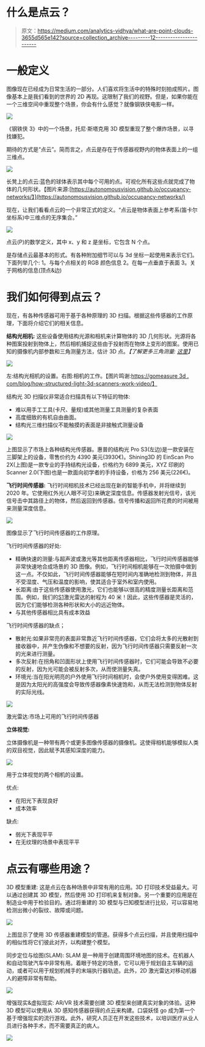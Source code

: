# 什么是点云？

> 原文：<https://medium.com/analytics-vidhya/what-are-point-clouds-3655d565e142?source=collection_archive---------12----------------------->

# 一般定义

图像现在已经成为日常生活的一部分。人们喜欢将生活中的特殊时刻拍成照片。图像基本上是我们看到的世界的 2D 再现。这限制了我们的视野。但是，如果你能在一个三维空间中重现整个场景，你会有什么感觉？就像钢铁侠电影一样。

![](img/19adfd7d12f73d01ef05e7b8c75f0075.png)

《钢铁侠 3》中的一个场景，托尼·斯塔克用 3D 模型重现了整个爆炸场景，以寻找嫌犯。

期待的方式是“点云”。简而言之，点云是存在于传感器视野内的物体表面上的一组三维点。

![](img/2e4d16d2432dba557b15e22dba8dd465.png)

长凳上的点云:蓝色的球体表示其中每个可用的点。可视化所有这些点就完成了物体的几何形状。【图片来源:[https://autonomousvision.github.io/occupancy-networks/】](https://autonomousvision.github.io/occupancy-networks/)

现在，让我们看看点云的一个非常正式的定义。“点云是物体表面上参考系(笛卡尔坐标系)中三维点的无序集合。”

![](img/241f916dd3175364871be9b06d2e4dcc.png)

点云(P)的数学定义，其中 x、y 和 z 是坐标，它包含 N 个点。

是存储点云最基本的形式。有各种附加细节可以与 3d 坐标一起使用来表示它们。下面列举几个:
1。与每个点相关的 RGB 颜色信息
2。在每一点垂直于表面
3。关于网格的信息(顶点&边)

# 我们如何得到点云？

现在，有各种传感器可用于基于各种原理的 3D 扫描。根据这些传感器的工作原理，下面将介绍它们的相关信息。

**结构光相机:**
这些设备使用结构光源和相机来计算物体的 3D 几何形状。光源将各种图案投射到物体上，然后相机捕捉这些由于投射而在物体上变形的图案。使用已知的摄像机内部参数和三角测量方法，估计 3D 点。*【了解更多三角测量:* [*这里*](http://www.cs.cmu.edu/~16385/s17/Slides/11.4_Triangulation.pdf)*】*

![](img/7897ed42e367a022b4b2d5c6effdca56.png)

左:结构光相机的设置。右图:相机的工作。【图片鸣谢:[https://gomeasure 3d . com/blog/how-structured-light-3d-scanners-work-video/】](https://gomeasure3d.com/blog/how-structured-light-3d-scanners-work-video/)

结构光 3D 扫描仪非常适合扫描具有以下特征的物体:

*   难以用手工工具(卡尺、量规)或其他测量工具测量的复杂表面
*   高度细致的有机自由曲面。
*   结构光三维扫描仪不能触摸的表面是非接触式测量设备

![](img/a8ec851d7896a6158c920345ec7942c1.png)

上图显示了市场上各种结构光传感器。惠普的结构光 Pro S3(左边)是一款安装在三脚架上的设备，零售价约为 4390 美元(3930€)。Shining3D 的 EinScan Pro 2X(上图)是一款专业的手持结构光设备，价格约为 6899 美元，XYZ 印刷的 Scanner 2.0(下图)也是一款面向初学者的手持设备，价格为 256 美元(226€)。

**飞行时间传感器:** 飞行时间相机技术已经出现在新的智能手机中，并将继续到 2020 年。它使用红外光(人眼不可见)来确定深度信息。传感器发射光信号，该光信号击中其路径上的物体，然后返回到传感器。信号传播和返回所花费的时间被用来测量深度信息。

![](img/d4d72b57d530d7ea6196e97fe8928bae.png)

图像显示了飞行时间传感器的工作原理。

飞行时间传感器的好处:

*   精确快速的测量:与超声波或激光等其他距离传感器相比，飞行时间传感器能够非常快速地合成场景的 3D 图像。例如，飞行时间相机能够在一次拍摄中做到这一点。不仅如此，飞行时间传感器能够在短时间内准确地检测到物体，并且不受湿度、气压和温度的影响，使其适合于室外和室内使用。
*   长距离:由于这些传感器使用激光，它们也能够以很高的精度测量长距离和范围。例如，我们的[S1](https://www.seeedstudio.com/RPLiDAR-S1-360-Degree-Laser-Scanner-Kit-40M-Range-p-4008.html)激光雷达的射程为 40 米！因此，这些传感器是灵活的，因为它们能够检测各种形状和大小的远近物体。
*   与其他传感器相比具有成本效益

飞行时间传感器的缺点；

*   散射光:如果非常亮的表面非常靠近飞行时间传感器，它们会将太多的光散射到接收器中，并产生伪像和不想要的反射，因为飞行时间传感器只需要反射一次的光来进行测量。
*   多次反射:在拐角和凹面形状上使用飞行时间传感器时，它们可能会导致不必要的反射，因为光可能会被反射多次，从而使测量失真。
*   环境光:当在阳光明亮的户外使用飞行时间相机时，会使户外使用变得困难。这是因为太阳光的高强度会导致传感器像素快速饱和，从而无法检测到物体反射的实际光线。

![](img/d7c8b7e40536f3b31821ccdfdd94e523.png)

激光雷达:市场上可用的飞行时间传感器

**立体视觉:**

立体摄像机是一种带有两个或更多图像传感器的摄像机。这使得相机能够模拟人类的双目视觉，因此赋予其感知深度的能力。

![](img/67e5f63b8733f7c2f65e9088674e85bf.png)

用于立体视觉的两个相机的设置。

优点:

*   在阳光下表现良好
*   成本效率

缺点:

*   弱光下表现平平
*   在无纹理的场景中表现平平

# **点云有哪些用途？**

3D 模型重建:
这是点云在各种场景中非常有用的应用。3D 打印技术受益最大。可以通过创建其 3D 模型，然后使用 3D 打印机来复制对象。另一个重要的应用是在制造业中用于检验目的。通过将重建的 3D 模型与已知模型进行比较，可以容易地检测出微小的裂纹、故障或问题。

![](img/87bcc95117c9f328c39bdd9c8dd89a6e.png)

上图显示了使用 3D 传感器重建模型的管道。获得多个点云扫描，并且使用扫描中的相似性将它们彼此对齐，以构建整个模型。

同步定位与绘图(SLAM):
SLAM 是一种用于创建周围环境地图的技术。在机器人和自动驾驶汽车中非常有用。着眼于特定的场景，它可以用于规划自主车辆的运动，或者可以用于规划机械手的末端执行器轨迹。此外，2D 激光雷达对移动机器人的避障非常有帮助。

![](img/afab3f98389fabb0f484ac72ea3e9b1a.png)

增强现实&虚拟现实:
AR/VR 技术需要创建 3D 模型来创建真实对象的体验。这种 3D 模型可以使用从 3D 感知传感器获得的点云来构建。口袋妖怪 go 成为第一个基于增强现实的流行游戏。此外，研究人员正在开发这些技术，以培训医疗从业人员进行各种手术，而不需要真正的病人。

![](img/b738904e168a0903ed5a2f2dba68aae2.png)